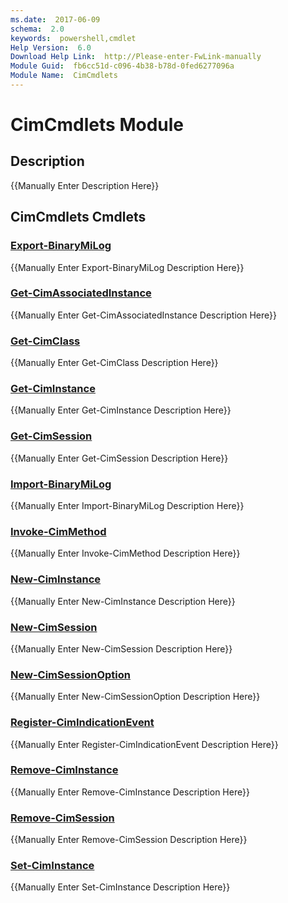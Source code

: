 ```yaml
---
ms.date:  2017-06-09
schema:  2.0
keywords:  powershell,cmdlet
Help Version:  6.0
Download Help Link:  http://Please-enter-FwLink-manually
Module Guid:  fb6cc51d-c096-4b38-b78d-0fed6277096a
Module Name:  CimCmdlets
---
```


# CimCmdlets Module
## Description
{{Manually Enter Description Here}}

## CimCmdlets Cmdlets
### [Export-BinaryMiLog](export-binarymilog.md)
{{Manually Enter Export-BinaryMiLog Description Here}}

### [Get-CimAssociatedInstance](get-cimassociatedinstance.md)
{{Manually Enter Get-CimAssociatedInstance Description Here}}

### [Get-CimClass](get-cimclass.md)
{{Manually Enter Get-CimClass Description Here}}

### [Get-CimInstance](get-ciminstance.md)
{{Manually Enter Get-CimInstance Description Here}}

### [Get-CimSession](get-cimsession.md)
{{Manually Enter Get-CimSession Description Here}}

### [Import-BinaryMiLog](import-binarymilog.md)
{{Manually Enter Import-BinaryMiLog Description Here}}

### [Invoke-CimMethod](invoke-cimmethod.md)
{{Manually Enter Invoke-CimMethod Description Here}}

### [New-CimInstance](new-ciminstance.md)
{{Manually Enter New-CimInstance Description Here}}

### [New-CimSession](new-cimsession.md)
{{Manually Enter New-CimSession Description Here}}

### [New-CimSessionOption](new-cimsessionoption.md)
{{Manually Enter New-CimSessionOption Description Here}}

### [Register-CimIndicationEvent](register-cimindicationevent.md)
{{Manually Enter Register-CimIndicationEvent Description Here}}

### [Remove-CimInstance](remove-ciminstance.md)
{{Manually Enter Remove-CimInstance Description Here}}

### [Remove-CimSession](remove-cimsession.md)
{{Manually Enter Remove-CimSession Description Here}}

### [Set-CimInstance](set-ciminstance.md)
{{Manually Enter Set-CimInstance Description Here}}

